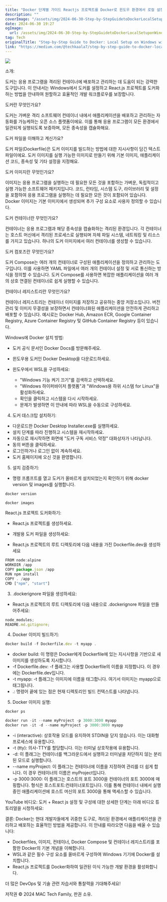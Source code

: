 ```yaml
---
title: "Docker 단계별 가이드 Reactjs 프로젝트를 Docker로 윈도우 환경에서 로컬 설정하는 방법"
description: ""
coverImage: "/assets/img/2024-06-30-Step-by-StepGuidetoDockerLocalSetuponWindowswithaDockerizedReactjsProject_0.png"
date: 2024-06-30 19:27
ogImage:
  url: /assets/img/2024-06-30-Step-by-StepGuidetoDockerLocalSetuponWindowswithaDockerizedReactjsProject_0.png
tag: Tech
originalTitle: "Step-by-Step Guide to Docker: Local Setup on Windows with a Dockerized React.js Project"
link: "https://medium.com/@techkaala7/step-by-step-guide-to-docker-local-setup-on-windows-with-a-dockerized-react-js-project-3d0f49fbfa24"
---
```


<img src="/assets/img/2024-06-30-Step-by-StepGuidetoDockerLocalSetuponWindowswithaDockerizedReactjsProject_0.png" />

소개:

도커는 응용 프로그램을 격리된 컨테이너에 배포하고 관리하는 데 도움이 되는 강력한 도구입니다. 이 안내서는 Windows에서 도커를 설정하고 React.js 프로젝트를 도커화하는 방법을 안내하여 원할하고 효율적인 개발 워크플로우를 보장합니다.

도커란 무엇인가요?

<div class="content-ad"></div>

도커는 가벼운 격리 소프트웨어 컨테이너 내에서 애플리케이션을 배포하고 관리하는 자동화를 가능케하는 오픈 소스 플랫폼이에요. 이를 통해 응용 프로그램이 모든 환경에서 일관되게 실행되도록 보증하며, 모든 종속성을 캡슐화해요.

도커 파일을 이해하고 계신가요?

도커 파일(Dockerfile)은 도커 이미지를 빌드하는 방법에 대한 지시사항이 담긴 텍스트 파일이에요. 도커 이미지를 실행 가능한 이미지로 만들기 위해 기본 이미지, 애플리케이션 코드, 종속성 및 기타 설정을 지정해요.

도커 이미지란 무엇인가요?

<div class="content-ad"></div>

이미지는 응용 프로그램을 실행하는 데 필요한 모든 것을 포함하는 가벼운, 독립적이고 실행 가능한 소프트웨어 패키지입니다. 코드, 런타임, 시스템 도구, 라이브러리 및 설정을 포함하여 응용 프로그램을 실행하는 데 필요한 모든 것이 포함되어 있습니다. Docker 이미지는 기본 이미지에서 생성되며 추가 구성 요소로 사용자 정의할 수 있습니다.

도커 컨테이너란 무엇인가요?

컨테이너는 응용 프로그램과 해당 종속성을 캡슐화하는 격리된 환경입니다. 각 컨테이너는 호스트 머신에서 격리된 프로세스로 실행되며 자체 파일 시스템, 네트워킹 및 리소스를 가지고 있습니다. 하나의 도커 이미지에서 여러 컨테이너를 생성할 수 있습니다.

도커 컴포즈란 무엇인가요?

<div class="content-ad"></div>

도커 Compose는 여러 개의 컨테이너로 구성된 애플리케이션을 정의하고 관리하는 도구입니다. 이를 사용하면 YAML 파일에서 여러 개의 컨테이너 설정 및 서로 통신하는 방식을 정의할 수 있습니다. 도커 Compose를 사용하면 복잡한 애플리케이션을 여러 개의 상호 연결된 컨테이너로 쉽게 실행할 수 있습니다.

컨테이너 레지스트리란 무엇인가요?

컨테이너 레지스트리는 컨테이너 이미지를 저장하고 공유하는 중앙 저장소입니다. 버전 관리 및 이미지 무결성을 보장하면서 컨테이너화된 애플리케이션을 안전하게 관리하고 배포할 수 있습니다. 예시로는 Docker Hub, Amazon ECR, Google Container Registry, Azure Container Registry 및 GitHub Container Registry 등이 있습니다.

Windows에 Docker 설치 방법:

<div class="content-ad"></div>

- 도커 공식 문서인 Docker Docs를 방문해주세요.
- 윈도우용 도커인 Docker Desktop을 다운로드하세요.
- 윈도우에서 WSL을 구성하세요:

  - "Windows 기능 켜기 끄기"를 검색하고 선택하세요.
  - "Windows 하이퍼바이저 플랫폼"과 "Windows용 하위 시스템 for Linux"을 활성화하세요.
  - 확인을 클릭하고 시스템을 다시 시작하세요.
  - 문제가 발생하면 이 안내에 따라 WSL을 수동으로 구성하세요.

4. 도커 데스크탑 설치하기:

- 다운로드한 Docker Desktop Installer.exe를 실행하세요.
- 설치 단계를 따라 진행하고 시스템을 재시작하세요.
- 자동으로 재시작하면 화면에 "도커 구독 서비스 약정" 대화상자가 나타납니다.
- 동의 버튼을 클릭하세요.
- 로그인하거나 로그인 없이 계속하세요.
- 도커 홈페이지에 오신 것을 환영합니다.

<div class="content-ad"></div>

5. 설치 검증하기:

- 명령 프롬프트를 열고 도커가 올바르게 설치되었는지 확인하기 위해 docker version 및 images를 실행합니다.

```js
docker version

docker images
```

React.js 프로젝트 도커화하기:

<div class="content-ad"></div>

- React.js 프로젝트를 생성하세요.
- 개발용 도커 파일을 생성하세요:

- React.js 프로젝트의 루트 디렉토리에 다음 내용을 가진 Dockerfile.dev을 생성하세요

```js
FROM node:alpine
WORKDIR /app
COPY package.json /app
RUN npm install
COPY . /app
CMD ["npm", "start"]
```

3. .dockerignore 파일을 생성하세요:

<div class="content-ad"></div>

- React.js 프로젝트의 루트 디렉토리에 다음 내용으로 .dockerignore 파일을 만들어주세요:

```js
node_modules;
README.md.gitignore;
```

4. Docker 이미지 빌드하기:

```js
docker build -f Dockerfile.dev -t myapp .
```

<div class="content-ad"></div>

- docker build: 이 명령은 Docker에게 Dockerfile에 있는 지시사항을 기반으로 새 이미지를 생성하도록 지시합니다.
- -f Dockerfile.dev: -f 플래그는 사용할 Dockerfile의 이름을 지정합니다. 이 경우에는 Dockerfile.dev입니다.
- -t myapp: -t 플래그는 이미지에 이름을 태그합니다. 여기서 이미지는 myapp으로 태그됩니다.
- .: 명령어 끝에 있는 점은 현재 디렉토리인 빌드 컨텍스트를 나타냅니다.

5. Docker 이미지 실행:

```js
docker ps
```

```js
docker run -it --name myProject -p 3000:3000 myapp
docker run -it -d --name myProject -p 3000:3000 myapp
```

<div class="content-ad"></div>

- -i (interactive): 상호작용 모드를 유지하여 STDIN을 닫지 않습니다. 이는 대화형 프로세스에 유용합니다.
- -t (tty): 의사-TTY를 할당합니다. 이는 터미널 상호작용에 유용합니다.
- -d: 이 플래그는 컨테이너를 백그라운드에서 실행하고 터미널을 차단하지 않는 분리된 모드로 실행합니다.
- --name myProject: 이 플래그는 컨테이너에 이름을 지정하여 관리를 더 쉽게 합니다. 이 경우 컨테이너의 이름은 myProject입니다.
- -p 3000:3000: 이 플래그는 호스트의 포트 3000을 컨테이너의 포트 3000에 매핑합니다. 형식은 호스트포트:컨테이너포트입니다. 이를 통해 컨테이너 내에서 실행 중인 애플리케이션에 호스트 머신의 포트 3000을 통해 액세스할 수 있습니다.

YouTube 비디오:
도커 + React js 설정 및 구성에 대한 상세한 단계는 아래 비디오 튜토리얼을 시청하세요:

결론:
Docker는 현대 개발자들에게 귀중한 도구로, 격리된 환경에서 애플리케이션을 관리하고 배포하는 효율적인 방법을 제공합니다. 이 안내를 따라오면 다음을 배울 수 있습니다:

<div class="content-ad"></div>

- Dockerfiles, 이미지, 컨테이너, Docker Compose 및 컨테이너 레지스트리를 포함한 Docker의 기본 개념을 이해합니다.
- WSL과 같은 필수 구성 요소를 올바르게 구성하여 Windows 기기에 Docker를 설치합니다.
- React.js 프로젝트를 Docker화하여 일관된 이식 가능한 개발 환경을 활성화합니다.

더 많은 DevOps 및 기술 관련 자습서와 통찰력을 기대해주세요!

저작권 © 2024 MAC Tech Family, 판권 소유.
